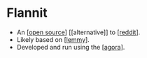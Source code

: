 # Flannit

- An [[open source]] [[alternative]] to [[reddit]].
- Likely based on [[lemmy]]. 
- Developed and run using the [[agora]].


[//begin]: # "Autogenerated link references for markdown compatibility"
[open source]: open-source "Open Source"
[reddit]: reddit "Reddit"
[lemmy]: lemmy "Lemmy"
[agora]: agora "Agora"
[//end]: # "Autogenerated link references"
